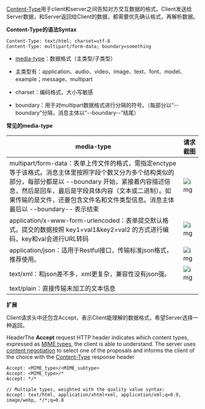 [Content-Type](https://developer.mozilla.org/en-US/docs/Web/HTTP/Headers/Content-Type)用于client和server之间告知对方交互数据的格式。Client发送给Server数据，和Server返回给Client的数据，都需要优先确认格式，再解析数据。



**Content-Type的语法Syntax**

```plain
Content-Type: text/html; charset=utf-8
Content-Type: multipart/form-data; boundary=something
```

- [media-type](https://developer.mozilla.org/en-US/docs/Web/HTTP/Basics_of_HTTP/MIME_types)：数据格式（主类型/子类型）

- 主类型有：application、audio、video、image、text、font、model、example；message、multipart

- charset：编码格式，大小写敏感
- boundary：用于对multipart数据格式进行分隔的符号。（每部分以“--boundary”分隔，消息主体以“--boundary--”结尾）



**常见的media-type**

| **media-type**                                               | **请求截图**                                                 |
| ------------------------------------------------------------ | ------------------------------------------------------------ |
| multipart/form-data：表单上传文件的格式，需指定enctype等于该格式。消息主体里按照字段个数又分为多个结构类似的部分，每部分都是以 --boundary 开始，紧接着内容描述信息，然后是回车，最后是字段具体内容（文本或二进制）。如果传输的是文件，还要包含文件名和文件类型信息。消息主体最后以 --boundary-- 表示结束 | ![img](/Users/zhangchenxue/CodeProject/njzcx/ChenXueBlog/网络/images/HTTP头Content-Type说明/1711005489708-7a59f4f6-3c62-43cf-9bbf-0fe8ea81370b.png) |
| application/x-www-form-urlencoded：表单提交默认格式。提交的数据按照 key1=val1&key2=val2 的方式进行编码，key和val会进行URL转码 | ![img](/Users/zhangchenxue/CodeProject/njzcx/ChenXueBlog/网络/images/HTTP头Content-Type说明/1711005472632-f3b8f72f-5f81-4297-a1c5-b06250eb473d.png) |
| application/json：适用于Restful接口，传输标准json格式，推荐使用。 | ![img](/Users/zhangchenxue/CodeProject/njzcx/ChenXueBlog/网络/images/HTTP头Content-Type说明/1711005800297-8718f443-a77d-4083-bdde-7d4428c8c2a7.png) |
| text/xml：和json差不多，xml更复杂，兼容性没有json强。        | ![img](/Users/zhangchenxue/CodeProject/njzcx/ChenXueBlog/网络/images/HTTP头Content-Type说明/1711005914919-33ec7a75-7c91-49b3-91f0-d7e76679b36b.png) |
| text/plain：直接传输未加工的文本信息                         |                                                              |



**扩展**

Client请求头中还包含Accept，表示Client能理解的数据格式，希望Server选择一种返回。

HeaderThe **Accept** request HTTP header indicates which content types, expressed as [MIME types](https://developer.mozilla.org/en-US/docs/Web/HTTP/Basics_of_HTTP/MIME_types), the client is able to understand. The server uses [content negotiation](https://developer.mozilla.org/en-US/docs/Web/HTTP/Content_negotiation) to select one of the proposals and informs the client of the choice with the [Content-Type](https://developer.mozilla.org/en-US/docs/Web/HTTP/Headers/Content-Type) response header

```plain
Accept: <MIME_type>/<MIME_subtype>
Accept: <MIME_type>/*
Accept: */*

// Multiple types, weighted with the quality value syntax:
Accept: text/html, application/xhtml+xml, application/xml;q=0.9, image/webp, */*;q=0.8
```